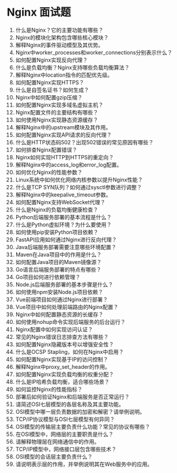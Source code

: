 # Nginx 面试题
1. 什么是Nginx？它的主要功能有哪些？
2. Nginx的模块化架构包含哪些核心模块？
3. 解释Nginx的事件驱动模型及其优势。
4. Nginx中worker_processes和worker_connections分别表示什么？
5. 如何配置Nginx实现反向代理？
6. 什么是负载均衡？Nginx支持哪些负载均衡算法？
7. 解释Nginx中location指令的匹配优先级。
8. 如何配置Nginx实现HTTPS？
9. 什么是自签名证书？如何生成？
10. Nginx中如何配置gzip压缩？
11. 如何配置Nginx实现多域名虚拟主机？
12. Nginx配置文件的主要结构有哪些？
13. 如何使用Nginx实现静态资源缓存？
14. 解释Nginx中的upstream模块及其作用。
15. 如何配置Nginx实现API请求的反向代理？
16. 什么是HTTP状态码502？出现502错误的常见原因有哪些？
17. 如何排查Nginx配置错误？
18. Nginx如何实现HTTP到HTTPS的重定向？
19. 解释Nginx中的access_log和error_log配置。
20. 如何优化Nginx的性能参数？
21. Linux系统中如何优化网络内核参数以提升Nginx性能？
22. 什么是TCP SYN队列？如何通过sysctl参数进行调整？
23. 解释Nginx中的keepalive_timeout参数。
24. 如何配置Nginx支持WebSocket代理？
25. 什么是Nginx的负载均衡健康检查？
26. Python后端服务部署的基本流程是什么？
27. 什么是Python虚拟环境？为什么要使用？
28. 如何使用pip安装Python项目依赖？
29. FastAPI应用如何通过Nginx进行反向代理？
30. Java后端服务部署需要注意哪些环境配置？
31. Maven在Java项目中的作用是什么？
32. 如何配置Java项目的Maven镜像源？
33. Go语言后端服务部署的特点有哪些？
34. Go项目如何进行依赖管理？
35. Node.js后端服务部署的基本步骤是什么？
36. 如何使用npm安装Node.js项目依赖？
37. Vue前端项目如何通过Nginx进行部署？
38. Vue项目中如何处理前端路由的Nginx配置？
39. Nginx中如何配置静态资源的长缓存？
40. 如何使用nohup命令实现后端服务的后台运行？
41. Nginx配置中如何实现访问认证？
42. 常见的Nginx错误日志排查方法有哪些？
43. 如何配置Nginx隐藏版本号以增强安全性？
44. 什么是OCSP Stapling，如何在Nginx中启用？
45. 如何配置Nginx实现基于IP的访问控制？
46. 解释Nginx中proxy_set_header的作用。
47. 如何配置Nginx实现负载均衡的权重分配？
48. 什么是IP哈希负载均衡，适合哪些场景？
49. 如何监控Nginx的性能指标？
50. 部署后如何验证Nginx和后端服务是否正常运行？
51. 请简述OSI七层模型的各层名称及其主要功能。
52. OSI模型中哪一层负责数据的加密和解密？请举例说明。
53. TCP/IP协议模型与OSI七层模型有何异同？
54. OSI模型的传输层主要负责什么功能？常见的协议有哪些？
55. 在OSI模型中，网络层的主要职责是什么？
56. 请解释物理层在网络通信中的作用。
57. TCP/IP模型中，网络接口层包含哪些技术？
58. OSI模型的会话层主要负责什么？
59. 请说明表示层的作用，并举例说明其在Web服务中的应用。
